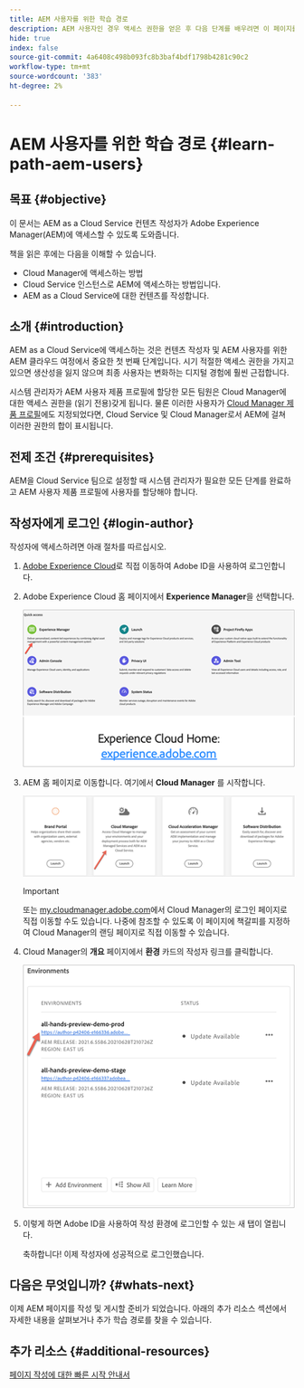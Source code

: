 ```yaml
---
title: AEM 사용자를 위한 학습 경로
description: AEM 사용자인 경우 액세스 권한을 얻은 후 다음 단계를 배우려면 이 페이지를 따르십시오
hide: true
index: false
source-git-commit: 4a6408c498b093fc8b3baf4bdf1798b4281c90c2
workflow-type: tm+mt
source-wordcount: '383'
ht-degree: 2%

---
```


# AEM 사용자를 위한 학습 경로 {#learn-path-aem-users}

## 목표 {#objective}

이 문서는 AEM as a Cloud Service 컨텐츠 작성자가 Adobe Experience Manager(AEM)에 액세스할 수 있도록 도와줍니다.

책을 읽은 후에는 다음을 이해할 수 있습니다.

* Cloud Manager에 액세스하는 방법
* Cloud Service 인스턴스로 AEM에 액세스하는 방법입니다.
* AEM as a Cloud Service에 대한 컨텐츠를 작성합니다.

## 소개  {#introduction}

AEM as a Cloud Service에 액세스하는 것은 컨텐츠 작성자 및 AEM 사용자를 위한 AEM 클라우드 여정에서 중요한 첫 번째 단계입니다. 시기 적절한 액세스 권한을 가지고 있으면 생산성을 잃지 않으며 최종 사용자는 변화하는 디지털 경험에 훨씬 근접합니다.

시스템 관리자가 AEM 사용자 제품 프로필에 할당한 모든 팀원은 Cloud Manager에 대한 액세스 권한을 (읽기 전용)갖게 됩니다. 물론 이러한 사용자가 [Cloud Manager 제품 프로필](https://experienceleague.adobe.com/docs/experience-manager-cloud-service/onboarding/onboarding-concepts/aem-cs-team-product-profiles.html?lang=en#cloud-manager-product-profiles)에도 지정되었다면, Cloud Service 및 Cloud Manager로서 AEM에 걸쳐 이러한 권한의 합이 표시됩니다.

## 전제 조건  {#prerequisites}

AEM을 Cloud Service 팀으로 설정할 때 시스템 관리자가 필요한 모든 단계를 완료하고 AEM 사용자 제품 프로필에 사용자를 할당해야 합니다.

## 작성자에게 로그인 {#login-author}

작성자에 액세스하려면 아래 절차를 따르십시오.

1. [Adobe Experience Cloud](https://experience.adobe.com)로 직접 이동하여 Adobe ID을 사용하여 로그인합니다.

1. Adobe Experience Cloud 홈 페이지에서 **Experience Manager**&#x200B;을 선택합니다.

   ![](/help/onboarding/onboarding-journey/assets/setup-resources2.png)

1. AEM 홈 페이지로 이동합니다. 여기에서 **Cloud Manager** 를 시작합니다.

   ![](/help/onboarding/onboarding-journey/assets/setup-resources3.png)

   >[!IMPORTANT]
   >또는 [my.cloudmanager.adobe.com](https://my.cloudmanager.adobe.com/)에서 Cloud Manager의 로그인 페이지로 직접 이동할 수도 있습니다. 나중에 참조할 수 있도록 이 페이지에 책갈피를 지정하여 Cloud Manager의 랜딩 페이지로 직접 이동할 수 있습니다.

1. Cloud Manager의 **개요** 페이지에서 **환경** 카드의 작성자 링크를 클릭합니다.

   ![](/help/onboarding/onboarding-journey/assets/author-environ.png)

1. 이렇게 하면 Adobe ID을 사용하여 작성 환경에 로그인할 수 있는 새 탭이 열립니다.

   축하합니다! 이제 작성자에 성공적으로 로그인했습니다.

## 다음은 무엇입니까? {#whats-next}

이제 AEM 페이지를 작성 및 게시할 준비가 되었습니다. 아래의 추가 리소스 섹션에서 자세한 내용을 살펴보거나 추가 학습 경로를 찾을 수 있습니다.

## 추가 리소스 {#additional-resources}

[페이지 작성에 대한 빠른 시작 안내서](https://experienceleague.adobe.com/docs/experience-manager-cloud-service/sites/authoring/getting-started/quick-start.html?lang=en)
